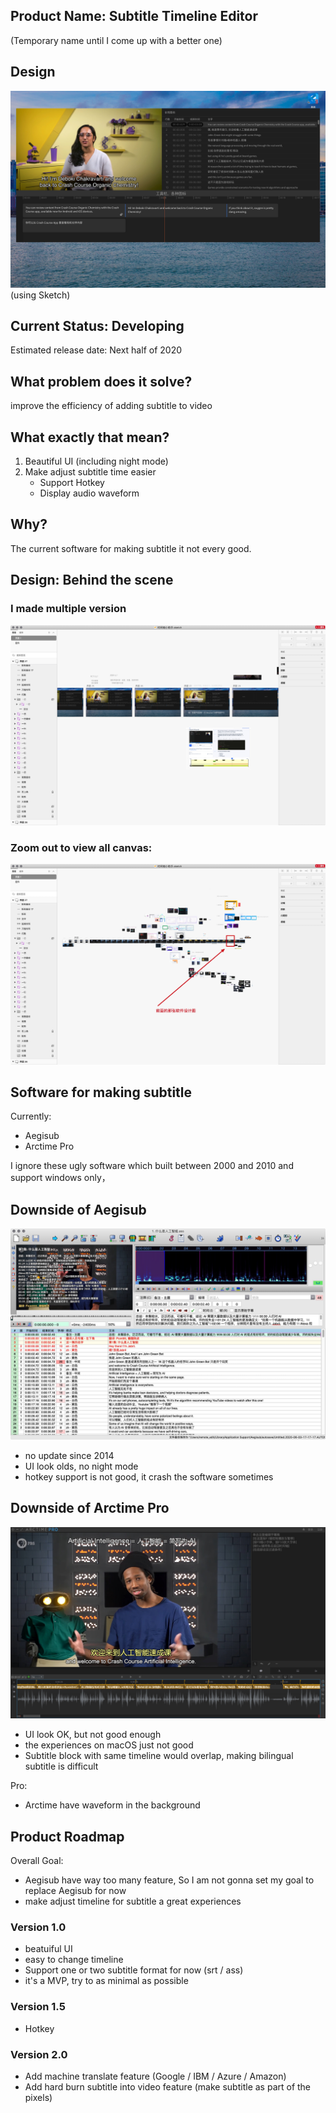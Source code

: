 ## Product Name: Subtitle Timeline Editor
(Temporary name until I come up with a better one)

## Design 
![](./img/design.jpg)  
(using Sketch)

## Current Status: Developing
Estimated release date: Next half of 2020   

## What problem does it solve?
improve the efficiency of adding subtitle to video   

## What exactly that mean?
1. Beautiful UI (including night mode)
2. Make adjust subtitle time easier
	* Support Hotkey
	* Display audio waveform

## Why?
The current software for making subtitle it not every good.  


## Design: Behind the scene

### I made multiple version
![](./img/1.jpg)

### Zoom out to view all canvas: 
![](./img/2.jpg)

## Software for making subtitle
Currently: 

* Aegisub
* Arctime Pro

I ignore these ugly software which built between 2000 and 2010 and support windows only，  

## Downside of Aegisub
![](./img/aegisub.jpg)

* no update since 2014
* UI look olds, no night mode
* hotkey support is not good, it crash the software sometimes  


## Downside of Arctime Pro
![](./img/arctime.jpg)

* UI look OK, but not good enough
* the experiences on macOS just not good
* Subtitle block with same timeline would overlap, making bilingual subtitle is difficult

Pro:  
* Arctime have waveform in the background

## Product Roadmap
Overall Goal:
* Aegisub have way too many feature, So I am not gonna set my goal to replace Aegisub for now
* make adjust timeline for subtitle a great experiences

### Version 1.0
* beatuiful UI
* easy to change timeline
* Support one or two subtitle format for now (srt / ass)
* it's a MVP, try to as minimal as possible

### Version 1.5
* Hotkey

### Version 2.0
* Add machine translate feature (Google / IBM / Azure / Amazon)
* Add hard burn subtitle into video feature (make subtitle as part of the pixels)